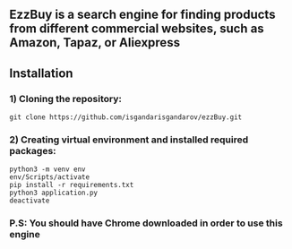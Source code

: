 ## EzzBuy is a search engine for finding products from different commercial websites, such as  Amazon, Tapaz, or Aliexpress

## Installation
### 1) Cloning the repository:
`git clone https://github.com/isgandarisgandarov/ezzBuy.git`

### 2) Creating virtual environment and installed required packages:

`python3 -m venv env`  
`env/Scripts/activate`  
`pip install -r requirements.txt`  
`python3 application.py`  
`deactivate`   

### P.S: You should have Chrome downloaded in order to use this engine

